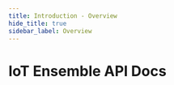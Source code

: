 ```yaml
---
title: Introduction - Overview
hide_title: true
sidebar_label: Overview
---
```


# IoT Ensemble API Docs
    